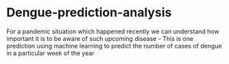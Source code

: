 # Dengue-prediction-analysis
For a pandemic situation which happened recently we can understand how important it is to be aware of such upcoming disease - This is one prediction using machine learning to predict the number of cases of dengue in a particular week of the year
